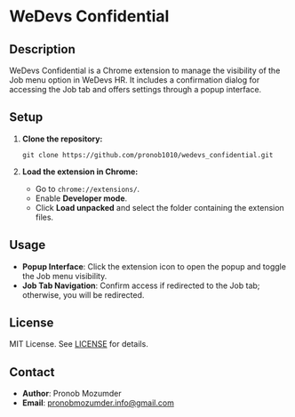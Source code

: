 # WeDevs Confidential

## Description
WeDevs Confidential is a Chrome extension to manage the visibility of the Job menu option in WeDevs HR. It includes a confirmation dialog for accessing the Job tab and offers settings through a popup interface.

## Setup

1. **Clone the repository:**
   ```
   git clone https://github.com/pronob1010/wedevs_confidential.git
   ```

2. **Load the extension in Chrome:**
   - Go to `chrome://extensions/`.
   - Enable **Developer mode**.
   - Click **Load unpacked** and select the folder containing the extension files.

## Usage
- **Popup Interface**: Click the extension icon to open the popup and toggle the Job menu visibility.
- **Job Tab Navigation**: Confirm access if redirected to the Job tab; otherwise, you will be redirected.

## License
MIT License. See [LICENSE](LICENSE) for details.

## Contact
- **Author**: Pronob Mozumder
- **Email**: [pronobmozumder.info@gmail.com](mailto:pronobmozumder.info@gmail.com)
